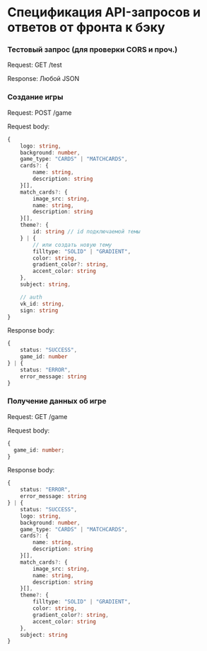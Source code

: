 # Спецификация API-запросов и ответов от фронта к бэку

### Тестовый запрос (для проверки CORS и проч.)

Request: GET /test

Response: Любой JSON

### Создание игры

Request: POST /game

Request body:

```ts
{
    logo: string,
    background: number,
    game_type: "CARDS" | "MATCHCARDS",
    cards?: {
        name: string,
        description: string
    }[],
    match_cards?: {
        image_src: string,
        name: string,
        description: string
    }[],
    theme?: {
        id: string // id подключаемой темы
    } | {
        // или создать новую тему
        filltype: "SOLID" | "GRADIENT",
        color: string,
        gradient_color?: string,
        accent_color: string
    },
    subject: string,

    // auth
    vk_id: string,
    sign: string
}
```

Response body:

```ts
{
    status: "SUCCESS",
    game_id: number
} | {
    status: "ERROR",
    error_message: string
}
```

### Получение данных об игре

Request: GET /game

Request body:

```ts
{
  game_id: number;
}
```

Response body:

```ts
{
    status: "ERROR",
    error_message: string
} | {
    status: "SUCCESS",
    logo: string,
    background: number,
    game_type: "CARDS" | "MATCHCARDS",
    cards?: {
        name: string,
        description: string
    }[],
    match_cards?: {
        image_src: string,
        name: string,
        description: string
    }[],
    theme?: {
        filltype: "SOLID" | "GRADIENT",
        color: string,
        gradient_color?: string,
        accent_color: string
    },
    subject: string
}
```
